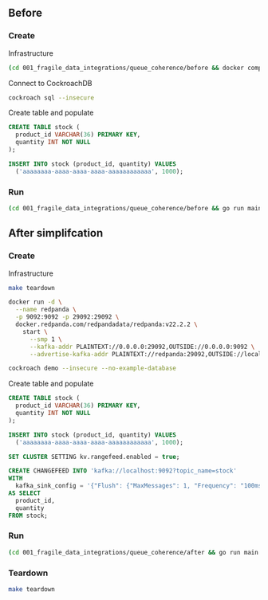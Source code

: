 ## Before

### Create

Infrastructure

``` sh
(cd 001_fragile_data_integrations/queue_coherence/before && docker compose up -d)
```

Connect to CockroachDB

``` sh
cockroach sql --insecure
```

Create table and populate

``` sql
CREATE TABLE stock (
  product_id VARCHAR(36) PRIMARY KEY,
  quantity INT NOT NULL
);

INSERT INTO stock (product_id, quantity) VALUES
  ('aaaaaaaa-aaaa-aaaa-aaaa-aaaaaaaaaaaa', 1000);
```

### Run

``` sh
(cd 001_fragile_data_integrations/queue_coherence/before && go run main.go -r 100ms -w 250ms)
```

## After simplifcation

### Create

Infrastructure

``` sh
make teardown

docker run -d \
  --name redpanda \
  -p 9092:9092 -p 29092:29092 \
  docker.redpanda.com/redpandadata/redpanda:v22.2.2 \
    start \
      --smp 1 \
      --kafka-addr PLAINTEXT://0.0.0.0:29092,OUTSIDE://0.0.0.0:9092 \
      --advertise-kafka-addr PLAINTEXT://redpanda:29092,OUTSIDE://localhost:9092

cockroach demo --insecure --no-example-database
```

Create table and populate

``` sql
CREATE TABLE stock (
  product_id VARCHAR(36) PRIMARY KEY,
  quantity INT NOT NULL
);

INSERT INTO stock (product_id, quantity) VALUES
  ('aaaaaaaa-aaaa-aaaa-aaaa-aaaaaaaaaaaa', 1000);

SET CLUSTER SETTING kv.rangefeed.enabled = true;

CREATE CHANGEFEED INTO 'kafka://localhost:9092?topic_name=stock'
WITH
  kafka_sink_config = '{"Flush": {"MaxMessages": 1, "Frequency": "100ms"}, "RequiredAcks": "ONE"}'
AS SELECT
  product_id,
  quantity
FROM stock;
```

### Run

``` sh
(cd 001_fragile_data_integrations/queue_coherence/after && go run main.go -r 100ms -w 1s)
```

### Teardown

``` sh
make teardown
```